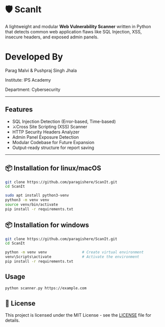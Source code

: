 # 🛡️ ScanIt

A lightweight and modular **Web Vulnerability Scanner** written in Python that detects common web application flaws like SQL Injection, XSS, insecure headers, and exposed admin panels.


# Developed By

Parag Malvi &
Pushpraj Singh Jhala

Institute: IPS Academy

Department: Cybersecurity

---

##  Features

- SQL Injection Detection (Error-based, Time-based)
- ⚔Cross Site Scripting (XSS) Scanner
- HTTP Security Headers Analyzer
- Admin Panel Exposure Detection
- Modular Codebase for Future Expansion
- Output-ready structure for report saving


---

## 📦 Installation for linux/macOS

```bash
git clone https://github.com/paragishere/ScanIt.git
cd ScanIt

sudo apt install python3-venv
python3 -m venv venv
source venv/bin/activate
pip install -r requirements.txt


```
## 📦 Installation for windows

```bash
git clone https://github.com/paragishere/ScanIt.git
cd ScanIt

python -m venv venv                # Create virtual environment
venv\Scripts\activate              # Activate the environment
pip install -r requirements.txt

```
## Usage 
```bash
python scanner.py https://example.com
```
## 📝 License

This project is licensed under the MIT License - see the [LICENSE](./LICENSE) file for details.

